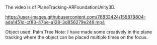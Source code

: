 The video is of PlaneTracking-ARFoundationUnity3D.


https://user-images.githubusercontent.com/76832424/155879804-ada1451d-cf83-47be-a128-3d856279e246.mp4

Object used: Palm Tree
Note: I have made some creatively in the plane tracking where the object can be placed multiple times on the focus.
